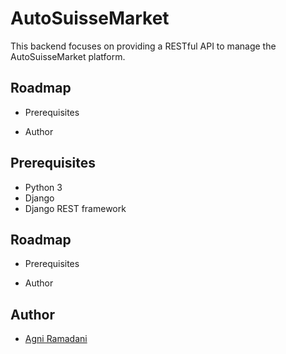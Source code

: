 
# AutoSuisseMarket

This backend focuses on providing a RESTful API to manage the AutoSuisseMarket platform.

## Roadmap

- Prerequisites

- Author

## Prerequisites

- Python 3
- Django
- Django REST framework

## Roadmap

- Prerequisites

- Author

## Author

- [Agni Ramadani](https://github.com/agniramadani)
